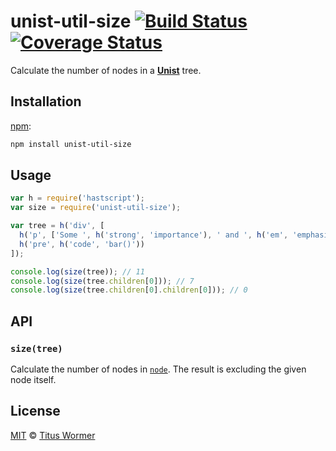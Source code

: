# unist-util-size [![Build Status][travis-badge]][travis] [![Coverage Status][codecov-badge]][codecov]

Calculate the number of nodes in a [**Unist**][unist] tree.

## Installation

[npm][]:

```bash
npm install unist-util-size
```

## Usage

```js
var h = require('hastscript');
var size = require('unist-util-size');

var tree = h('div', [
  h('p', ['Some ', h('strong', 'importance'), ' and ', h('em', 'emphasis'), '.']),
  h('pre', h('code', 'bar()'))
]);

console.log(size(tree)); // 11
console.log(size(tree.children[0])); // 7
console.log(size(tree.children[0].children[0])); // 0
```

## API

### `size(tree)`

Calculate the number of nodes in [`node`][node].
The result is excluding the given node itself.

## License

[MIT][license] © [Titus Wormer][author]

<!-- Definitions -->

[travis-badge]: https://img.shields.io/travis/syntax-tree/unist-util-size.svg

[travis]: https://travis-ci.org/syntax-tree/unist-util-size

[codecov-badge]: https://img.shields.io/codecov/c/github/syntax-tree/unist-util-size.svg

[codecov]: https://codecov.io/github/syntax-tree/unist-util-size

[npm]: https://docs.npmjs.com/cli/install

[license]: LICENSE

[author]: http://wooorm.com

[unist]: https://github.com/syntax-tree/unist

[node]: https://github.com/syntax-tree/unist#node
